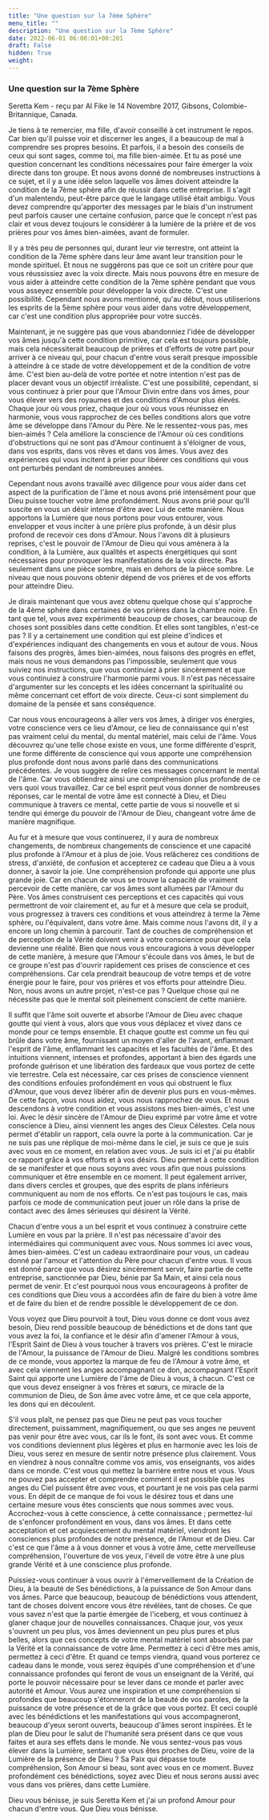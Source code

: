 ```yaml
---
title: "Une question sur la 7ème Sphère"
menu_title: ""
description: "Une question sur la 7ème Sphère"
date: 2022-06-01 06:00:01+00:201
draft: False
hidden: True
weight:
---
```

### Une question sur la 7ème Sphère

Seretta Kem - reçu par Al Fike le 14 Novembre 2017, Gibsons, Colombie-Britannique, Canada.

Je tiens à te remercier, ma fille, d'avoir conseillé à cet instrument le repos. Car bien qu'il puisse voir et discerner les anges, il a beaucoup de mal à comprendre ses propres besoins. Et parfois, il a besoin des conseils de ceux qui sont sages, comme toi, ma fille bien-aimée. Et tu as posé une question concernant les conditions nécessaires pour faire émerger la voix directe dans ton groupe. Et nous avons donné de nombreuses instructions à ce sujet, et il y a une idée selon laquelle vos âmes doivent atteindre la condition de la 7ème sphère afin de réussir dans cette entreprise. Il s'agit d'un malentendu, peut-être parce que le langage utilisé était ambigu. Vous devez comprendre qu'apporter des messages par le biais d'un instrument peut parfois causer une certaine confusion, parce que le concept n'est pas clair et vous devez toujours le considérer à la lumière de la prière et de vos prières pour vos âmes bien-aimées, avant de formuler. 

Il y a très peu de personnes qui, durant leur vie terrestre, ont atteint la condition de la 7ème sphère dans leur âme avant leur transition pour le monde spirituel. Et nous ne suggérons pas que ce soit un critère pour que vous réussissiez avec la voix directe. Mais nous pouvons être en mesure de vous aider à atteindre cette condition de la 7ème sphère pendant que vous vous asseyez ensemble pour développer la voix directe. C'est une possibilité. Cependant nous avons mentionné, qu'au début, nous utiliserions les esprits de la 5ème sphère pour vous aider dans votre développement, car c'est une condition plus appropriée pour votre succès.

Maintenant, je ne suggère pas que vous abandonniez l'idée de développer vos âmes jusqu'à cette condition primitive, car cela est toujours possible, mais cela nécessiterait beaucoup de prières et d'efforts de votre part pour arriver à ce niveau qui, pour chacun d'entre vous serait presque impossible à atteindre à ce stade de votre développement et de la condition de votre âme. C'est bien au-delà de votre portée et notre intention n'est pas de placer devant vous un objectif irréaliste. C'est une possibilité, cependant, si vous continuez à prier pour que l'Amour Divin entre dans vos âmes, pour vous élever vers des royaumes et des conditions d'Amour plus élevés. Chaque jour où vous priez, chaque jour où vous vous réunissez en harmonie, vous vous rapprochez de ces belles conditions alors que votre âme se développe dans l'Amour du Père. Ne le ressentez-vous pas, mes bien-aimés ? Cela améliore la conscience de l'Amour où ces conditions d'obstructions qui ne sont pas d'Amour continuent à s'éloigner de vous, dans vos esprits, dans vos rêves et dans vos âmes. Vous avez des expériences qui vous incitent à prier pour libérer ces conditions qui vous ont perturbés pendant de nombreuses années.

Cependant nous avons travaillé avec diligence pour vous aider dans cet aspect de la purification de l'âme et nous avons prié intensément pour que Dieu puisse toucher votre âme profondément. Nous avons prié pour qu'Il suscite en vous un désir intense d'être avec Lui de cette manière. Nous apportons la Lumière que nous portons pour vous entourer, vous envelopper et vous inciter à une prière plus profonde, à un désir plus profond de recevoir ces dons d'Amour. Nous l'avons dit à plusieurs reprises, c'est le pouvoir de l'Amour de Dieu qui vous amènera à la condition, à la Lumière, aux qualités et aspects énergétiques qui sont nécessaires pour provoquer les manifestations de la voix directe. Pas seulement dans une pièce sombre, mais en dehors de la pièce sombre. Le niveau que nous pouvons obtenir dépend de vos prières et de vos efforts pour atteindre Dieu.

Je dirais maintenant que vous avez obtenu quelque chose qui s'approche de la 4ème sphère dans certaines de vos prières dans la chambre noire. En tant que tel, vous avez expérimenté beaucoup de choses, car beaucoup de choses sont possibles dans cette condition. Et elles sont tangibles, n'est-ce pas ? Il y a certainement une condition qui est pleine d'indices et d'expériences indiquant des changements en vous et autour de vous. Nous faisons des progrès, âmes bien-aimées, nous faisons des progrès en effet, mais nous ne vous demandons pas l'impossible, seulement que vous suiviez nos instructions, que vous continuiez à prier sincèrement et que vous continuiez à construire l'harmonie parmi vous. Il n'est pas nécessaire d'argumenter sur les concepts et les idées concernant la spiritualité ou même concernant cet effort de voix directe. Ceux-ci sont simplement du domaine de la pensée et sans conséquence. 

Car nous vous encourageons à aller vers vos âmes, à diriger vos énergies, votre conscience vers ce lieu d'Amour, ce lieu de connaissance qui n'est pas vraiment celui du mental, du mental matériel, mais celui de l'âme. Vous découvrez qu'une telle chose existe en vous, une forme différente d'esprit, une forme différente de conscience qui vous apporte une compréhension plus profonde dont nous avons parlé dans des communications précédentes. Je vous suggère de relire ces messages concernant le mental de l'âme. Car vous obtiendrez ainsi une compréhension plus profonde de ce vers quoi vous travaillez. Car ce bel esprit peut vous donner de nombreuses réponses, car le mental de votre âme est connecté à Dieu, et Dieu communique à travers ce mental, cette partie de vous si nouvelle et si tendre qui émerge du pouvoir de l'Amour de Dieu, changeant votre âme de manière magnifique.

Au fur et à mesure que vous continuerez, il y aura de nombreux changements, de nombreux changements de conscience et une capacité plus profonde à l'Amour et à plus de joie. Vous relâcherez ces conditions de stress, d'anxiété, de confusion et accepterez ce cadeau que Dieu a à vous donner, à savoir la joie. Une compréhension profonde qui apporte une plus grande joie. Car en chacun de vous se trouve la capacité de vraiment percevoir de cette manière, car vos âmes sont allumées par l'Amour du Père. Vos âmes construisent ces perceptions et ces capacités qui vous permettront de voir clairement et, au fur et à mesure que cela se produit, vous progressez à travers ces conditions et vous atteindrez à terme la 7ème sphère, ou l'équivalent, dans votre âme. Mais comme nous l'avons dit, il y a encore un long chemin à parcourir. Tant de couches de compréhension et de perception de la Vérité doivent venir à votre conscience pour que cela devienne une réalité. Bien que nous vous encouragions à vous développer de cette manière, à mesure que l'Amour s'écoule dans vos âmes, le but de ce groupe n'est pas d'ouvrir rapidement ces prises de conscience et ces compréhensions. Car cela prendrait beaucoup de votre temps et de votre énergie pour le faire, pour vos prières et vos efforts pour atteindre Dieu. Non, nous avons un autre projet, n'est-ce pas ? Quelque chose qui ne nécessite pas que le mental soit pleinement conscient de cette manière.

Il suffit que l'âme soit ouverte et absorbe l'Amour de Dieu avec chaque goutte qui vient à vous, alors que vous vous déplacez et vivez dans ce monde pour ce temps ensemble. Et chaque goutte est comme un feu qui brûle dans votre âme, fournissant un moyen d'aller de l'avant, enflammant l'esprit de l'âme, enflammant les capacités et les facultés de l'âme. Et des intuitions viennent, intenses et profondes, apportant à bien des égards une profonde guérison et une libération des fardeaux que vous portez de cette vie terrestre. Cela est nécessaire, car ces prises de conscience viennent des conditions enfouies profondément en vous qui obstruent le flux d'Amour, que vous devez libérer afin de devenir plus purs en vous-mêmes. De cette façon, vous nous aidez, vous nous rapprochez de vous. Et nous descendons à votre condition et vous assistons mes bien-aimés, c'est une loi. Avec le désir sincère de l'Amour de Dieu exprimé par votre âme et votre conscience à Dieu, ainsi viennent les anges des Cieux Célestes. Cela nous permet d'établir un rapport, cela ouvre la porte à la communication. Car je ne suis pas une réplique de moi-même dans le ciel, je suis ce que je suis avec vous en ce moment, en relation avec vous. Je suis ici et j'ai pu établir ce rapport grâce à vos efforts et à vos désirs. Dieu permet à cette condition de se manifester et que nous soyons avec vous afin que nous puissions communiquer et être ensemble en ce moment. Il peut également arriver, dans divers cercles et groupes, que des esprits de plans inférieurs communiquent au nom de nos efforts. Ce n'est pas toujours le cas, mais parfois ce mode de communication peut jouer un rôle dans la prise de contact avec des âmes sérieuses qui désirent la Vérité.

Chacun d'entre vous a un bel esprit et vous continuez à construire cette Lumière en vous par la prière. Il n'est pas nécessaire d'avoir des intermédiaires qui communiquent avec vous. Nous sommes ici avec vous, âmes bien-aimées. C'est un cadeau extraordinaire pour vous, un cadeau donné par l'amour et l'attention du Père pour chacun d'entre vous. Il vous est donné parce que vous désirez sincèrement servir, faire partie de cette entreprise, sanctionnée par Dieu, bénie par Sa Main, et ainsi cela nous permet de venir. Et c'est pourquoi nous vous encourageons à profiter de ces conditions que Dieu vous a accordées afin de faire du bien à votre âme et de faire du bien et de rendre possible le développement de ce don.

Vous voyez que Dieu pourvoit à tout, Dieu vous donne ce dont vous avez besoin, Dieu rend possible beaucoup de bénédictions et de dons tant que vous avez la foi, la confiance et le désir afin d'amener l'Amour à vous, l'Esprit Saint de Dieu à vous toucher à travers vos prières. C'est le miracle de l'Amour, la puissance de l'Amour de Dieu. Malgré les conditions sombres de ce monde, vous apportez la marque de feu de l'Amour à votre âme, et avec cela viennent les anges accompagnant ce don, accompagnant l'Esprit Saint qui apporte une Lumière de l'âme de Dieu à vous, à chacun. C'est ce que vous devez enseigner à vos frères et sœurs, ce miracle de la communion de Dieu, de Son âme avec votre âme, et ce que cela apporte, les dons qui en découlent.

S'il vous plaît, ne pensez pas que Dieu ne peut pas vous toucher directement, puissamment, magnifiquement, ou que ses anges ne peuvent pas venir pour être avec vous, car ils le font, ils sont avec vous. Et comme vos conditions deviennent plus légères et plus en harmonie avec les lois de Dieu, vous serez en mesure de sentir notre présence plus clairement. Vous en viendrez à nous connaître comme vos amis, vos enseignants, vos aides dans ce monde. C'est vous qui mettez la barrière entre nous et vous. Vous ne pouvez pas accepter et comprendre comment il est possible que les anges du Ciel puissent être avec vous, et pourtant je ne vois pas cela parmi vous. En dépit de ce manque de foi vous le désirez tous et dans une certaine mesure vous êtes conscients que nous sommes avec vous. Accrochez-vous à cette conscience, à cette connaissance ; permettez-lui de s'enfoncer profondément en vous, dans vos âmes. Et dans cette acceptation et cet acquiescement du mental matériel, viendront les consciences plus profondes de notre présence, de l'Amour et de Dieu. Car c'est ce que l'âme a à vous donner et vous à votre âme, cette merveilleuse compréhension, l'ouverture de vos yeux, l'éveil de votre être à une plus grande Vérité et à une conscience plus profonde.

Puissiez-vous continuer à vous ouvrir à l'émerveillement de la Création de Dieu, à la beauté de Ses bénédictions, à la puissance de Son Amour dans vos âmes. Parce que beaucoup, beaucoup de bénédictions vous attendent, tant de choses doivent encore vous être révélées, tant de choses. Ce que vous savez n'est que la partie émergée de l'iceberg, et vous continuez à glaner chaque jour de nouvelles connaissances. Chaque jour, vos yeux s'ouvrent un peu plus, vos âmes deviennent un peu plus pures et plus belles, alors que ces concepts de votre mental matériel sont absorbés par la Vérité et la connaissance de votre âme. Permettez à ceci d'être mes amis, permettez à ceci d'être. Et quand ce temps viendra, quand vous porterez ce cadeau dans le monde, vous serez équipés d'une compréhension et d'une connaissance profondes qui feront de vous un enseignant de la Vérité, qui porte le pouvoir nécessaire pour se lever dans ce monde et parler avec autorité et Amour. Vous aurez une inspiration et une compréhension si profondes que beaucoup s'étonneront de la beauté de vos paroles, de la puissance de votre présence et de la grâce que vous portez. Et ceci couplé avec les bénédictions et les manifestations qui vous accompagneront, beaucoup d'yeux seront ouverts, beaucoup d'âmes seront inspirées. Et le plan de Dieu pour le salut de l'humanité sera présent dans ce que vous faites et aura ses effets dans le monde.
Ne vous sentez-vous pas vous élever dans la Lumière, sentant que vous êtes proches de Dieu, voire de la Lumière de la présence de Dieu ? Sa Paix qui dépasse toute compréhension, Son Amour si beau, sont avec vous en ce moment. Buvez profondément ces bénédictions, soyez avec Dieu et nous serons aussi avec vous dans vos prières, dans cette Lumière.

Dieu vous bénisse, je suis Seretta Kem et j'ai un profond Amour pour chacun d'entre vous. Que Dieu vous bénisse.
